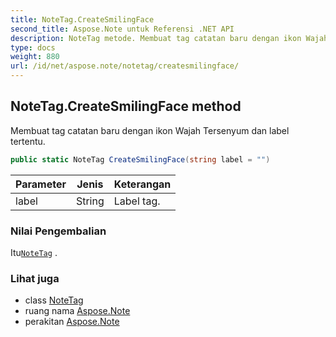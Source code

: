 ```yaml
---
title: NoteTag.CreateSmilingFace
second_title: Aspose.Note untuk Referensi .NET API
description: NoteTag metode. Membuat tag catatan baru dengan ikon Wajah Tersenyum dan label tertentu.
type: docs
weight: 880
url: /id/net/aspose.note/notetag/createsmilingface/
---
```

## NoteTag.CreateSmilingFace method

Membuat tag catatan baru dengan ikon Wajah Tersenyum dan label tertentu.

```csharp
public static NoteTag CreateSmilingFace(string label = "")
```

| Parameter | Jenis | Keterangan |
| --- | --- | --- |
| label | String | Label tag. |

### Nilai Pengembalian

Itu[`NoteTag`](../) .

### Lihat juga

* class [NoteTag](../)
* ruang nama [Aspose.Note](../../notetag/)
* perakitan [Aspose.Note](../../../)


